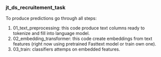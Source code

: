 ### jt_ds_recruitement_task

To produce predictions go through all steps:
1. 01_text_preprocessing: this code produce text columns ready to tokenize and fill into language model.
2. 02_embedding_transformer: this code create embeddings from text features (right now using pretrained Fasttext model or train own one).
3. 03_train: classifiers attemps on embedded features.
